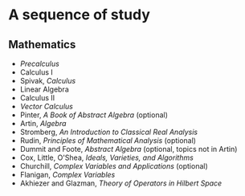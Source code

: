 # A sequence of study

## Mathematics

* *Precalculus*
* Calculus I 
* Spivak, *Calculus*
* Linear Algebra 
* Calculus II 
* *Vector Calculus*
* Pinter, *A Book of Abstract Algebra* (optional)
* Artin, *Algebra*
* Stromberg, *An Introduction to Classical Real Analysis*
* Rudin, *Principles of Mathematical Analysis* (optional)
* Dummit and Foote, *Abstract Algebra* (optional, topics not in Artin)
* Cox, Little, O'Shea, *Ideals, Varieties, and Algorithms*
* Churchill, *Complex Variables and Applications* (optional)
* Flanigan, *Complex Variables*
* Akhiezer and Glazman, *Theory of Operators in Hilbert Space*
